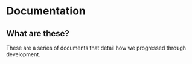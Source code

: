 # Documentation

## What are these?
These are a series of documents that detail how we progressed through development.
